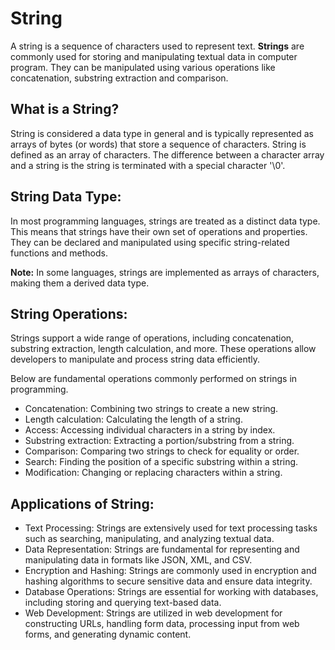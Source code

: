 # String

A string is a sequence of characters used to represent text. <b>Strings</b> are commonly used for storing and manipulating textual data in computer program.
They can be manipulated using various operations like concatenation, substring extraction and comparison.


## What is a String?

String is considered a data type in general and is typically represented as arrays of bytes (or words) that store a sequence of characters.
String is defined as an array of characters. The difference between a character array and a string is the string is terminated with a special character '\0'.


## String Data Type:

In most programming languages, strings are treated as a distinct data type. This means that strings have their own set of operations and properties. They can be declared and manipulated using specific string-related functions and methods.

<b>Note:</b> In some languages, strings are implemented as arrays of characters, making them a derived data type.


## String Operations:

Strings support a wide range of operations, including concatenation, substring extraction, length calculation, and more. These operations allow developers to manipulate and process string data efficiently.

Below are fundamental operations commonly performed on strings in programming.

- Concatenation: Combining two strings to create a new string.
- Length calculation: Calculating the length of a string.
- Access: Accessing individual characters in a string by index.
- Substring extraction: Extracting a portion/substring from a string.
- Comparison: Comparing two strings to check for equality or order.
- Search: Finding the position of a specific substring within a string.
- Modification: Changing or replacing characters within a string.


## Applications of String:

- Text Processing: Strings are extensively used for text processing tasks such as searching, manipulating, and analyzing textual data.
- Data Representation: Strings are fundamental for representing and manipulating data in formats like JSON, XML, and CSV.
- Encryption and Hashing: Strings are commonly used in encryption and hashing algorithms to secure sensitive data and ensure data integrity.
- Database Operations: Strings are essential for working with databases, including storing and querying text-based data.
- Web Development: Strings are utilized in web development for constructing URLs, handling form data, processing input from web forms, and generating dynamic content.


